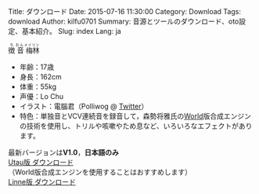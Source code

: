 Title: ダウンロード
Date: 2015-07-16 11:30:00
Category: Download
Tags: download
Author: kilfu0701
Summary: 音源とツールのダウンロード、oto設定、基本紹介。
Slug: index
Lang: ja

<div>
  <div class="sub-lead-title">
    <ruby>
        徴 <rp>(</rp><rt>ち</rt><rp>)</rp>
        音 <rp>(</rp><rt>おん</rt><rp>)</rp>
        梅林 <rp>(</rp><rt>メイリン</rt><rp>)</rp>
    </ruby>
  </div>
  <ul class="listview">
    <li><span class="list-title">年齢：</span>17歳</li>
    <li><span class="list-title">身長：</span>162cm</li>
    <li><span class="list-title">体重：</span>55kg</li>
    <li><span class="list-title">声優：</span>Lo Chu</li>
    <li><span class="list-title">イラスト：</span>電腦君（Polliwog @ <a href="https://twitter.com/ecbpolliwog" target="_blank">Twitter</a>）</li>
    <li><span class="list-title">特色：</span>単独音とVCV連続音を録音して，森勢将雅氏の<a href="http://ml.cs.yamanashi.ac.jp/world/" target="_blank">World</a>版合成エンジンの技術を使用し、トリルや咳嗽やため息など、いろいろなエフェクトがあります。</li>
  </ul>
  <div class="pad10">最新バージョンは<b>V1.0</b>，<b>日本語のみ</b></div>
  <div class="pad10">
    <div><a href="https://www.dropbox.com/s/sjyymd0cgk85zcy/ChiOnMeiLin-V1.zip?dl=0" target="_blank">Utau版 ダウンロード</a>（World版合成エンジンを使用することはおすすめします）</div>
    <div><a href="https://www.dropbox.com/s/eofcjjr5vhlwkot/ZhiYinMeiLin-V1.zip?dl=0" target="_blank">Linne版 ダウンロード</a></div>
  </div>
</div>

